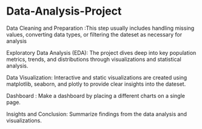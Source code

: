 # Data-Analysis-Project
Data Cleaning and Preparation :This step usually includes handling missing values, converting data types, or filtering the dateset as necessary for analysis

Exploratory Data Analysis (EDA): The project dives deep into key population metrics, trends, and distributions through visualizations and statistical analysis.

Data Visualization: Interactive and static visualizations are created using matplotlib, seaborn, and plotly to provide clear insights into the dateset.

 Dashboard : Make a dashboard by placing a different charts on a single page.
 
Insights and Conclusion: Summarize findings from the data analysis and visualizations.
